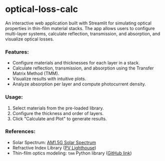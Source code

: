 # optical-loss-calc
An interactive web application built with Streamlit for simulating optical properties in thin-film material stacks. The app allows users to configure multi-layer systems, calculate reflection, transmission, and absorption, and visualize optical losses.

### Features:
- Configure materials and thicknesses for each layer in a stack.
- Calculate reflection, transmission, and absorption using the Transfer Matrix Method (TMM).
- Visualize results with intuitive plots.
- Analyze absorption per layer and compute photocurrent density.
  
### Usage:
1. Select materials from the pre-loaded library.
2. Configure the thickness and order of layers.
3. Click "Calculate and Plot" to generate results.

### References:
- Solar Spectrum: [AM1.5G Solar Spectrum](https://rredc.nrel.gov/solar/spectra/am1.5/)
- Refractive Index Library ([PV Lighthouse](https://www.pvlighthouse.com.au/refractive-index-library))
- Thin-film optics modeling: `tmm` Python library ([GitHub link](https://github.com/sbyrnes321/tmm))
